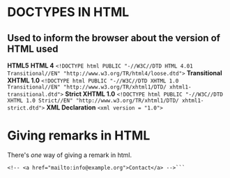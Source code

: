 # DOCTYPES IN HTML
## Used to inform the browser about the version of HTML used

__HTML5__
    <!DOCTYPE html>
__HTML 4__
```<!DOCTYPE html PUBLIC "-//W3C//DTD HTML 4.01 Transitional//EN" "http://www.w3.org/TR/html4/loose.dtd">```
__Transitional XHTML 1.0__
```<!DOCTYPE html PUBLIC "-//W3C//DTD XHTML 1.0 Transitional//EN" "http://www.w3.org/TR/xhtml1/DTD/ xhtml1-transitional.dtd">```
__Strict XHTML 1.0__
```<!DOCTYPE html PUBLIC "-//W3C//DTD XHTML 1.0 Strict//EN" "http://www.w3.org/TR/xhtml1/DTD/ xhtml1-strict.dtd">```
__XML Declaration__
```<xml version = "1.0">```

# Giving remarks in HTML
There's _one_ way of giving a remark in html. 
```<!-- start of introduction -->
<!-- <a href="mailto:info@example.org">Contact</a> -->```
